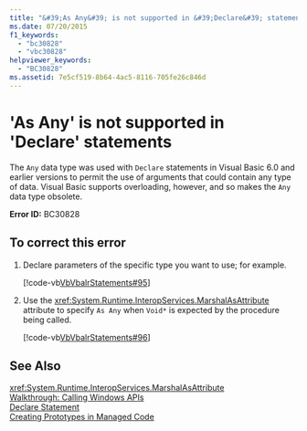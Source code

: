 ```yaml
---
title: "&#39;As Any&#39; is not supported in &#39;Declare&#39; statements"
ms.date: 07/20/2015
f1_keywords: 
  - "bc30828"
  - "vbc30828"
helpviewer_keywords: 
  - "BC30828"
ms.assetid: 7e5cf519-8b64-4ac5-8116-705fe26c846d
---
```

# &#39;As Any&#39; is not supported in &#39;Declare&#39; statements
The `Any` data type was used with `Declare` statements in Visual Basic 6.0 and earlier versions to permit the use of arguments that could contain any type of data. Visual Basic supports overloading, however, and so makes the `Any` data type obsolete.  
  
 **Error ID:** BC30828  
  
## To correct this error  
  
1. Declare parameters of the specific type you want to use; for example.  
  
    [!code-vb[VbVbalrStatements#95](../../../visual-basic/language-reference/error-messages/codesnippet/VisualBasic/as-any-is-not-supported-in-declare-statements_1.vb)]  
  
2. Use the <xref:System.Runtime.InteropServices.MarshalAsAttribute> attribute to specify `As Any` when `Void*` is expected by the procedure being called.  
  
    [!code-vb[VbVbalrStatements#96](../../../visual-basic/language-reference/error-messages/codesnippet/VisualBasic/as-any-is-not-supported-in-declare-statements_2.vb)]  
  
## See Also  
 <xref:System.Runtime.InteropServices.MarshalAsAttribute>  
 [Walkthrough: Calling Windows APIs](../../../visual-basic/programming-guide/com-interop/walkthrough-calling-windows-apis.md)  
 [Declare Statement](../../../visual-basic/language-reference/statements/declare-statement.md)  
 [Creating Prototypes in Managed Code](../../../framework/interop/creating-prototypes-in-managed-code.md)
